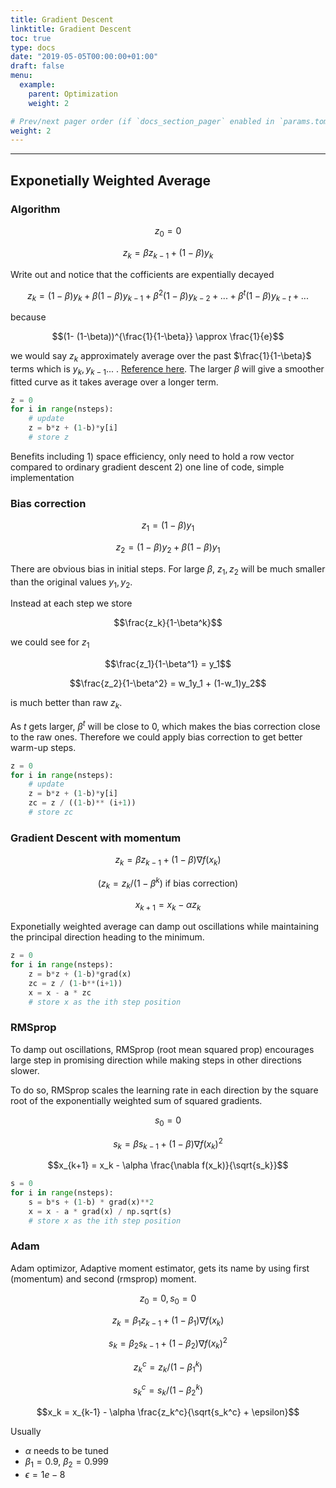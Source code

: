 ```yaml
---
title: Gradient Descent
linktitle: Gradient Descent
toc: true
type: docs
date: "2019-05-05T00:00:00+01:00"
draft: false
menu:
  example:
    parent: Optimization
    weight: 2

# Prev/next pager order (if `docs_section_pager` enabled in `params.toml`)
weight: 2
---
```


<hr>

## Exponetially Weighted Average

### Algorithm

$$z_0 = 0$$

$$z_k = \beta z_{k-1} + (1-\beta) y_k$$

Write out and notice that the cofficients are expentially decayed

$$z_k = (1-\beta)y_k + \beta(1-\beta)y_{k-1} + \beta^2(1-\beta)y_{k-2} +... + \beta^{t}(1-\beta)y_{k-t} + ...$$

because

$$(1- (1-\beta))^{\frac{1}{1-\beta}} \approx \frac{1}{e}$$

we would say $z_k$ approximately average over the past $\frac{1}{1-\beta}$ terms which is $y_k, y_{k-1}...$ . [Reference here](
https://www.youtube.com/watch?v=lAq96T8FkTw). The larger $\beta$ will give a smoother fitted curve as it takes average over a longer term.

```Python
z = 0
for i in range(nsteps):
    # update
    z = b*z + (1-b)*y[i]
    # store z
```

Benefits including 1) space efficiency, only need to hold a row vector compared to ordinary gradient descent 2) one line of code, simple implementation 

### Bias correction

$$z_1 = (1-\beta)y_1$$

$$z_2 = (1-\beta)y_2 + \beta(1-\beta)y_1$$

There are obvious bias in initial steps. For large $\beta$, $z_1,z_2$ will be much smaller than the original values $y_1,y_2$.

Instead at each step we store

$$\frac{z_k}{1-\beta^k}$$

we could see for $z_1$

$$\frac{z_1}{1-\beta^1} = y_1$$

$$\frac{z_2}{1-\beta^2} = w_1y_1 + (1-w_1)y_2$$

is much better than raw $z_k$.

As $t$ gets larger, $\beta^t$ will be close to 0, which makes the bias correction close to the raw ones. Therefore we could apply bias correction to get better warm-up steps.

```Python
z = 0
for i in range(nsteps):
    # update
    z = b*z + (1-b)*y[i]
    zc = z / ((1-b)** (i+1))
    # store zc
```

### Gradient Descent with momentum

$$z_k = \beta z_{k-1} + (1-\beta)\nabla f(x_k)$$

$$(z_k = z_k / (1-\beta^k) \textrm{ if bias correction})$$

$$x_{k+1} = x_k - \alpha z_k$$

Exponetially weighted average can damp out oscillations while maintaining the principal direction heading to the minimum.

```Python
z = 0
for i in range(nsteps):
    z = b*z + (1-b)*grad(x)
    zc = z / (1-b**(i+1))
    x = x - a * zc
    # store x as the ith step position
```

### RMSprop

To damp out oscillations, RMSprop (root mean squared prop) encourages large step in promising direction while making steps in other directions slower.

To do so, RMSprop scales the learning rate in each direction by the square root of the exponentially weighted sum of squared gradients.

$$s_0 = 0$$

$$s_k = \beta s_{k-1} + (1-\beta)\nabla f(x_k) ^2$$

$$x_{k+1} = x_k - \alpha \frac{\nabla f(x_k)}{\sqrt{s_k}}$$

```Python
s = 0
for i in range(nsteps):
    s = b*s + (1-b) * grad(x)**2
    x = x - a * grad(x) / np.sqrt(s)
    # store x as the ith step position
```

### Adam

Adam optimizor, Adaptive moment estimator, gets its name by using first (momentum) and second (rmsprop) moment.

$$z_0 = 0, s_0 = 0$$

$$z_k = \beta_1 z_{k-1} + (1-\beta_1)\nabla f(x_k)$$

$$s_k = \beta_2 s_{k-1} + (1-\beta_2)\nabla f(x_k)^2$$

$$z_k^c = z_k / (1-\beta_1^k)$$

$$s_k^c = s_k / (1-\beta_2^k)$$

$$x_k = x_{k-1} - \alpha \frac{z_k^c}{\sqrt{s_k^c} + \epsilon}$$

Usually
- $\alpha$ needs to be tuned
- $\beta_1 = 0.9$, $\beta_2 = 0.999$
- $\epsilon = 1e-8$
